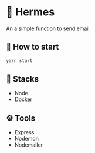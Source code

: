 # 📧 Hermes
An a simple function to send email

## 🏁 How to start
```bash
yarn start
```
## 🚀 Stacks
- Node
- Docker

## ⚙️ Tools
- Express
- Nodemon
- Nodemailer
